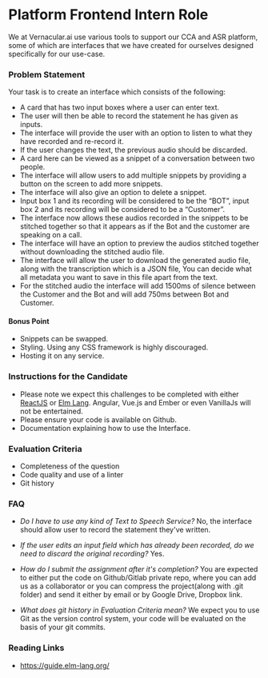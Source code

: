 
# Platform Frontend Intern Role

We at Vernacular.ai use various tools to support our CCA and ASR platform, some of which are interfaces that we have created for ourselves designed specifically for our use-case.

### Problem Statement
Your task is to create an interface which consists of the following:
 
-   A card that has two input boxes where a user can enter text.
-   The user will then be able to record the statement he has given as inputs.
-   The interface will provide the user with an option to listen to what they have recorded and re-record it.
-   If the user changes the text, the previous audio should be discarded. 
-   A card here can be viewed as a snippet of a conversation between two people.
-   The interface will allow users to add multiple snippets by providing a button on the screen to add more snippets.
-   The interface will also give an option to delete a snippet.
-   Input box 1 and its recording will be considered to be the “BOT”, input box 2 and its recording will be considered to be a “Customer”.
-   The interface now allows these audios recorded in the snippets to be stitched together so that it appears as if the Bot and the customer are speaking on a call.
-   The interface will have an option to preview the audios stitched together without downloading the stitched audio file.
-   The interface will allow the user to download the generated audio file, along with the transcription which is a JSON file, You can decide what all metadata you want to save in this file apart from the text.
-   For the stitched audio the interface will add 1500ms of silence between the Customer and the Bot and will add 750ms between Bot and Customer.

#### Bonus Point
- Snippets can be swapped. 
- Styling. Using any CSS framework is highly discouraged.
- Hosting it on any service.

### Instructions for the Candidate
- Please note we expect this challenges to be completed with either [ReactJS](https://reactjs.org/) or [Elm Lang](https://elm-lang.org/). Angular, Vue.js and Ember or even VanillaJs will not be entertained.
- Please ensure your code is available on Github.
- Documentation explaining how to use the Interface.

### Evaluation Criteria
- Completeness of the question
- Code quality and use of a linter
- Git history

### FAQ
 - *Do I have to use any kind of Text to Speech Service?*
    No, the interface should allow user to record the statement they've written.

-  *If the user edits an input field which has already been recorded, do we need to discard the original recording?*
    Yes.

-  *How do I submit the assignment after it's completion?*
      You are expected to either put the code on Github/Gitlab private repo, where you can add
       us as a collaborator or you can compress the  project(along with .git folder) and send it either 
       by email or by Google Drive, Dropbox link.
 
-   *What does git history in Evaluation Criteria mean?*
       We expect you to use Git as the version control system, your code will be evaluated on the basis of your git commits.



### Reading Links
- https://guide.elm-lang.org/
